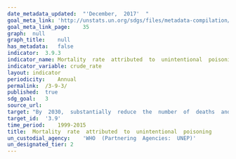 ```yaml
---	
date_metadata_updated:	"'December,  2017'  "
goal_meta_link:	'http://unstats.un.org/sdgs/files/metadata-compilation/Metadata-Goal-3.pdf'
goal_meta_link_page:	35
graph:	null
graph_title:	null
has_metadata:	false
indicator:	3.9.3
indicator_name:	Mortality  rate  attributed  to  unintentional  poisoning
indicator_variable:	crude_rate
layout:	indicator
periodicity:	Annual
permalink:	/3-9-3/
published:	true
sdg_goal:	3
source_url:	
target:	"By  2030,  substantially  reduce  the  number  of  deaths  and  illnesses  from  hazardous  chemicals  and  air,  water  and  soil  pollution  and  contamination."
target_id:	'3.9'
time_period:	1999-2015
title:	Mortality  rate  attributed  to  unintentional  poisoning
un_custodial_agency:	'WHO  (Partnering  Agencies:  UNEP)'
un_designated_tier:	2
---	
```

